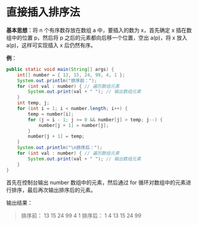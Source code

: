 # 直接插入排序法

**基本思想**：将 n 个有序数存放在数组 a 中，要插入的数为 x，首先确定 x 插在数组中的位置 p，然后将 p 之后的元素都向后移一个位置，空出 a(p)，将 x 放入 a(p)，这样可实现插入 x 后仍然有序。

**例**：

```java
public static void main(String[] args) {    
    int[] number = { 13, 15, 24, 99, 4, 1 };    
    System.out.println("排序前：");    
    for (int val : number) { // 遍历数组元素        
        System.out.print(val + " "); // 输出数组元素    
    }    
    int temp, j;    
    for (int i = 1; i < number.length; i++) {        
        temp = number[i];        
        for (j = i - 1; j >= 0 && number[j] > temp; j--) {            
            number[j + 1] = number[j];        
        }        
        number[j + 1] = temp;    
    }    
    System.out.println("\n排序后：");    
    for (int val : number) { // 遍历数组元素        
        System.out.print(val + " "); // 输出数组元素    
    }
}
```

首先在控制台输出 number 数组中的元素，然后通过 for 循环对数组中的元素进行排序，最后再次输出排序后的元素。

输出结果：

> 排序前：
> 13 15 24 99 4 1
> 排序后：
> 1 4 13 15 24 99 
